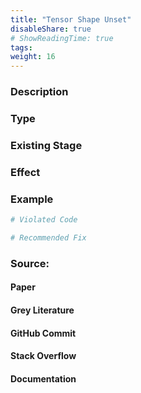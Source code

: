 ```yaml
---
title: "Tensor Shape Unset"
disableShare: true
# ShowReadingTime: true
tags: 
weight: 16
---
```


### Description


### Type


### Existing Stage


### Effect


### Example

```python
# Violated Code

# Recommended Fix

```

### Source:

#### Paper 
#### Grey Literature

#### GitHub Commit

#### Stack Overflow

#### Documentation

